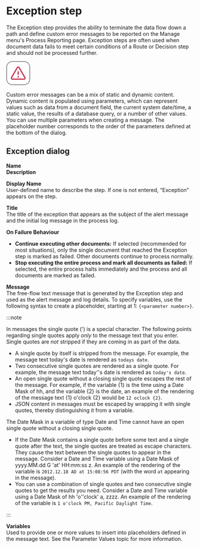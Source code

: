 # Exception step

<head>
  <meta name="guidename" content="Integration"/>
  <meta name="context" content="GUID-8F1B4096-FDC6-46EA-98B3-8B22F046D635"/>
</head>


The Exception step provides the ability to terminate the data flow down a path and define custom error messages to be reported on the Manage menu's Process Reporting page. Exception steps are often used when document data fails to meet certain conditions of a Route or Decision step and should not be processed further.

![Exception icon](../Images/step-ic-exception-32_dd4033dd-9933-4885-bac0-d33044a353fd.jpg)

Custom error messages can be a mix of static and dynamic content. Dynamic content is populated using parameters, which can represent values such as data from a document field, the current system date/time, a static value, the results of a database query, or a number of other values. You can use multiple parameters when creating a message. The placeholder number corresponds to the order of the parameters defined at the bottom of the dialog.

## Exception dialog

**Name**   
**Description**

**Display Name**   
User-defined name to describe the step. If one is not entered, “Exception” appears on the step.

**Title**   
The title of the exception that appears as the subject of the alert message and the initial log message in the process log.

**On Failure Behaviour**   
-   **Continue executing other documents:** If selected \(recommended for most situations\), only the single document that reached the Exception step is marked as failed. Other documents continue to process normally.
-   **Stop executing the entire process and mark all documents as failed:** If selected, the entire process halts immediately and the process and all documents are marked as failed.

**Message**   
The free-flow text message that is generated by the Exception step and used as the alert message and log details. To specify variables, use the following syntax to create a placeholder, starting at 1: `{<parameter number>}`.

:::note

In messages the single quote (') is a special character. The following points regarding single quotes apply *only* to the message text that you enter. Single quotes are *not* stripped if they are coming in as part of the data.

- A single quote by itself is stripped from the message. For example, the message text today's date is rendered as `todays date`.
- Two consecutive single quotes are rendered as a single quote. For example, the message text today''s date is rendered as `today's date`.
- An open single quote without a closing single quote escapes the rest of the message. For example, if the variable {1} is the time using a Date Mask of hh, and the variable {2} is the date, an example of the rendering of the message text {1} o'clock {2} would be `12 oclock {2}`.
- JSON content in messages must be escaped by wrapping it with single quotes, thereby distinguishing it from a variable.

The Date Mask in a variable of type Date and Time cannot have an open single quote without a closing single quote.

- If the Date Mask contains a single quote before some text and a single quote after the text, the single quotes are treated as escape characters. They cause the text between the single quotes to appear in the message. Consider a Date and Time variable using a Date Mask of yyyy.MM.dd G 'at' HH:mm:ss z. An example of the rendering of the variable is `2012.12.18 AD at 15:08:56 PDT` (with the word `at` appearing in the message).
- You can use a combination of single quotes and two consecutive single quotes to get the results you need. Consider a Date and Time variable using a Date Mask of hh 'o''clock' a, zzzz. An example of the rendering of the variable is `1 o'clock PM, Pacific Daylight Time`.

:::

**Variables**   
Used to provide one or more values to insert into placeholders defined in the message text. See the Parameter Values topic for more information.
